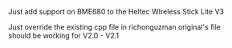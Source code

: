 Just add support on BME680 to the Heltec WIreless Stick Lite V3  

Just override the existing cpp file in richonguzman original's file  
should be working for V2.0 - V2.1
